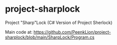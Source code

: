 # project-sharplock
Project "Sharp"Lock (C# Version of Project Sherlock)

Main code at: https://github.com/PeenkLion/project-sharplock/blob/main/SharpLock/Program.cs
